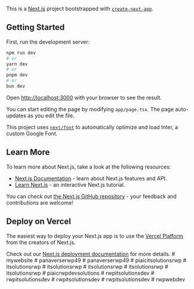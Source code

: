 This is a [Next.js](https://nextjs.org/) project bootstrapped with [`create-next-app`](https://github.com/vercel/next.js/tree/canary/packages/create-next-app).

## Getting Started

First, run the development server:

```bash
npm run dev
# or
yarn dev
# or
pnpm dev
# or
bun dev
```

Open [http://localhost:3000](http://localhost:3000) with your browser to see the result.

You can start editing the page by modifying `app/page.tsx`. The page auto-updates as you edit the file.

This project uses [`next/font`](https://nextjs.org/docs/basic-features/font-optimization) to automatically optimize and load Inter, a custom Google Font.

## Learn More

To learn more about Next.js, take a look at the following resources:

- [Next.js Documentation](https://nextjs.org/docs) - learn about Next.js features and API.
- [Learn Next.js](https://nextjs.org/learn) - an interactive Next.js tutorial.

You can check out [the Next.js GitHub repository](https://github.com/vercel/next.js/) - your feedback and contributions are welcome!

## Deploy on Vercel

The easiest way to deploy your Next.js app is to use the [Vercel Platform](https://vercel.com/new?utm_medium=default-template&filter=next.js&utm_source=create-next-app&utm_campaign=create-next-app-readme) from the creators of Next.js.

Check out our [Next.js deployment documentation](https://nextjs.org/docs/deployment) for more details.
#   m y w e b s i t e  
 #   p a n a v e r s e r w p 4 9  
 #   p a n a v e r s e r w p 4 9  
 #   p i a i c i t s o l u t i o n s r w p  
 #   i t s o l u t i o n s r w p  
 #   i t s o l u t i o n s r w p  
 #   i t s o l u t i o n s r w p  
 #   i t s o l u t i o n s r w p  
 #   i t s o l u t i o n s r w p  
 #   p i a i c r w p d e v s o l u t i o n s  
 #   r w p i t s o l u t i o n s d e v  
 #   r w p i t s o l u t i o n s d e v  
 #   r w p i t s o l u t i o n s d e v  
 #   r w p i t s o l u t i o n s d e v  
 #   r w p w e b d e v  
 